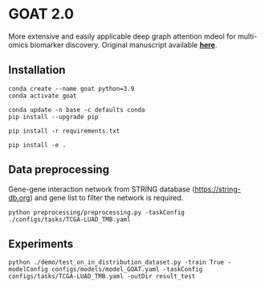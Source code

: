 # GOAT 2.0
More extensive and easily applicable deep graph attention mdeol for multi-omics biomarker discovery.
Original manuscript available [**here**](https://academic.oup.com/bioinformatics/article/39/10/btad582/7280697).

## Installation
~~~
conda create --name goat python=3.9
conda activate goat

conda update -n base -c defaults conda
pip install --upgrade pip
~~~


~~~
pip install -r requirements.txt
~~~

~~~
pip install -e .
~~~

## Data preprocessing
Gene-gene interaction network from STRING database (https://string-db.org) and gene list to filter the network is required.
~~~
python preprocessing/preprocessing.py -taskConfig ./configs/tasks/TCGA-LUAD_TMB.yaml 
~~~

## Experiments
~~~
python ./demo/test_on_in_distribution_dataset.py -train True -modelConfig configs/models/model_GOAT.yaml -taskConfig configs/tasks/TCGA-LUAD_TMB.yaml -outDir result_test
~~~

